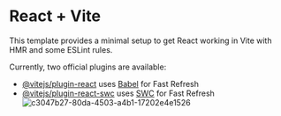 # React + Vite

This template provides a minimal setup to get React working in Vite with HMR and some ESLint rules.

Currently, two official plugins are available:

- [@vitejs/plugin-react](https://github.com/vitejs/vite-plugin-react/blob/main/packages/plugin-react/README.md) uses [Babel](https://babeljs.io/) for Fast Refresh
- [@vitejs/plugin-react-swc](https://github.com/vitejs/vite-plugin-react-swc) uses [SWC](https://swc.rs/) for Fast Refresh
![c3047b27-80da-4503-a4b1-17202e4e1526](https://github.com/earaucov27/proyecto_react_coderhouse/assets/78817982/7adfcba6-e274-4155-9655-7466923f6ca1)
